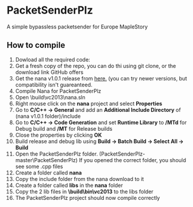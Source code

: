 # PacketSenderPlz
A simple bypassless packetsender for Europe MapleStory

## How to compile
1. Dowload all the required code:
 1. Get a fresh copy of the repo, you can do thi using git clone, or the download link GitHub offers
 2. Get the nana v1.0.1 release from [here.](https://github.com/cnjinhao/nana/releases) (you can try newer versions, but compatibility isn't guareanteed.
2. Compile Nana for PacketSenderPlz
 1. Open \build\vc2013\nana.sln
 2. Right mouse click on the **nana** project and select **Properties**
 3. Go to **C/C++ -> General** and add an **Additional Include Directory** of (nana v1.0.1 folder)/include
 4. Go to **C/C++ -> Code Generation** and set **Runtime Library** to **/MTd** for Debug build and **/MT** for Release builds
 5. Close the properties by clicking **OK**
 6. Build release and debug lib using **Build -> Batch Build -> Select All -> Build**
3. Open the PacketSenderPlz folder. (PacketSenderPlz-master\PacketSenderPlz) If you opened the correct folder, you should see some .cpp files
4. Create a folder called **nana**
  1. Copy the include folder from the nana download to it
  2. Create a folder called **libs** in the **nana** folder
  3. Copy the 2 lib files in **\build\bin\vc2013** to the libs folder
5. The PacketSenderPlz project should now compile correctly
